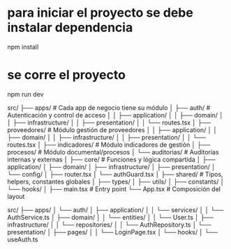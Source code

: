 # para iniciar el proyecto se debe instalar dependencia

npm install

# se corre el proyecto

npm run dev

src/
├── apps/ # Cada app de negocio tiene su módulo
│ ├── auth/ # Autenticación y control de acceso
│ │ ├── application/
│ │ ├── domain/
│ │ ├── infrastructure/
│ │ ├── presentation/
│ │ └── routes.tsx
│ ├── proveedores/ # Módulo gestión de proveedores
│ │ ├── application/
│ │ ├── domain/
│ │ ├── infrastructure/
│ │ ├── presentation/
│ │ └── routes.tsx
│ ├── indicadores/ # Módulo indicadores de gestión
│ ├── procesos/ # Módulo documental/procesos
│ └── auditorias/ # Auditorías internas y externas
│
├── core/ # Funciones y lógica compartida
│ ├── application/
│ ├── domain/
│ ├── infrastructure/
│ ├── presentation/
│ └── config/
│ ├── router.tsx
│ └── authGuard.tsx
│
├── shared/ # Tipos, helpers, constantes globales
│ ├── types/
│ ├── utils/
│ ├── constants/
│ └── hooks/
│
├── main.tsx # Entry point
└── App.tsx # Composición del layout

src/
├── apps/
│ └── auth/
│ ├── application/
│ │ └── services/
│ │ └── AuthService.ts
│ ├── domain/
│ │ └── entities/
│ │ └── User.ts
│ ├── infrastructure/
│ │ └── repositories/
│ │ └── AuthRepository.ts
│ └── presentation/
│ ├── pages/
│ │ └── LoginPage.tsx
│ └── hooks/
│ └── useAuth.ts
